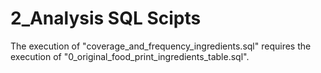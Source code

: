 # 2_Analysis SQL Scipts

The execution of "coverage_and_frequency_ingredients.sql" requires the execution of "0_original_food_print_ingredients_table.sql".
